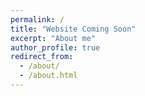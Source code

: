 ```yaml
---
permalink: /
title: "Website Coming Soon"
excerpt: "About me"
author_profile: true
redirect_from:
  - /about/
  - /about.html
---
```

